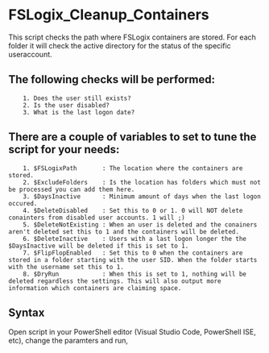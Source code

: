 # FSLogix_Cleanup_Containers

This script checks the path where FSLogix containers are stored. For each folder it will check the active directory for the status of the specific useraccount.

## The following checks will be performed: 

        1. Does the user still exists? 
        2. Is the user disabled? 
        3. What is the last logon date? 

## There are a couple of variables to set to tune the script for your needs: 
   
        1. $FSLogixPath       : The location where the containers are stored.
        2. $ExcludeFolders    : Is the location has folders which must not be processed you can add them here.
        3. $DaysInactive      : Minimum amount of days when the last logon occured.
        4. $DeleteDisabled    : Set this to 0 or 1. 0 will NOT delete conainters from disabled user accounts. 1 will ;) 
        5. $DeleteNotExisting : When an user is deleted and the conainers aren't deleted set this to 1 and the containers will be deleted.
        6. $DeleteInactive    : Users with a last logon longer the the $DaysInactive will be deleted if this is set to 1. 
        7. $FlipFlopEnabled   : Set this to 0 when the containers are stored in a folder starting with the user SID. When the folder starts with the username set this to 1. 
        8. $DryRun            : When this is set to 1, nothing will be deleted regardless the settings. This will also output more information which containers are claiming space.
        
## Syntax

Open script in your PowerShell editor (Visual Studio Code, PowerShell ISE, etc), change the paramters and run, 

